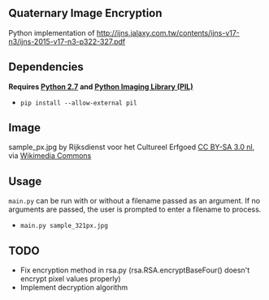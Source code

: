## Quaternary Image Encryption

Python implementation of http://ijns.jalaxy.com.tw/contents/ijns-v17-n3/ijns-2015-v17-n3-p322-327.pdf

## Dependencies

**Requires [Python 2.7](https://www.python.org/downloads/) and [Python Imaging Library (PIL)](http://www.pythonware.com/products/pil/)**
* `pip install --allow-external pil`

## Image
sample_<XXX>px.jpg by Rijksdienst voor het Cultureel Erfgoed [CC BY-SA 3.0 nl](http://creativecommons.org/licenses/by-sa/3.0/nl/deed.en), via [Wikimedia Commons](https://commons.wikimedia.org/wiki/File:Overzicht_van_de_voorkant_-_Tungelroy_-_20421367_-_RCE.jpg)

## Usage
`main.py` can be run with or without a filename passed as an argument. If no arguments are passed, the user is prompted to enter a filename to process.
* `main.py sample_321px.jpg`

## TODO
* Fix encryption method in rsa.py (rsa.RSA.encryptBaseFour() doesn't encrypt pixel values properly)
* Implement decryption algorithm
